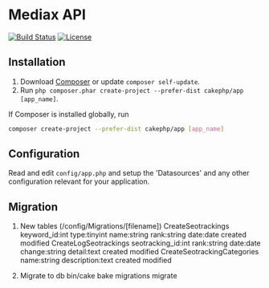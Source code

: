 # Mediax API

[![Build Status](https://api.travis-ci.org/lecaoquochung/mediax-api.svg)](https://travis-ci.org/lecaoquochung/mediax-api)
[![License](#)](#)

## Installation

1. Download [Composer](http://getcomposer.org/doc/00-intro.md) or update `composer self-update`.
2. Run `php composer.phar create-project --prefer-dist cakephp/app [app_name]`.

If Composer is installed globally, run
```bash
composer create-project --prefer-dist cakephp/app [app_name]
```

## Configuration

Read and edit `config/app.php` and setup the 'Datasources' and any other
configuration relevant for your application.

## Migration

1. New tables (/config/Migrations/[filename])
CreateSeotrackings keyword_id:int type:tinyint name:string rank:string date:date created modified
CreateLogSeotrackings seotracking_id:int rank:string date:date change:string detail:text created modified
CreateSeotrackingCategories name:string description:text created modified

2. Migrate to db
bin/cake bake migrations migrate



